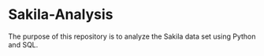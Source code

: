 # Sakila-Analysis
The purpose of this repository is to analyze the Sakila data set using Python and SQL.
